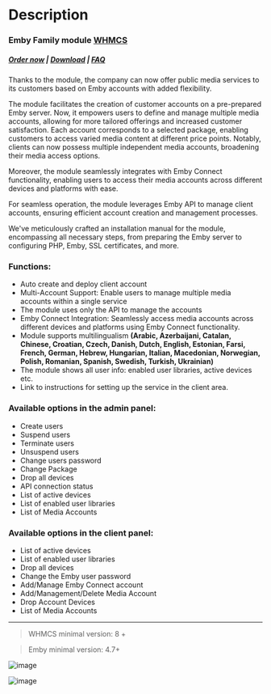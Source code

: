 # Description

### Emby Family module **[WHMCS](https://puqcloud.com/link.php?id=77)** 

#####  [Order now](https://puqcloud.com/whmcs-module-emby-family.php) | [Download](https://download.puqcloud.com/WHMCS/servers/PUQ_WHMCS-Emby-Family/) | [FAQ](https://faq.puqcloud.com/)

Thanks to the module, the company can now offer public media services to its customers based on Emby accounts with added flexibility.

The module facilitates the creation of customer accounts on a pre-prepared Emby server. Now, it empowers users to define and manage multiple media accounts, allowing for more tailored offerings and increased customer satisfaction. Each account corresponds to a selected package, enabling customers to access varied media content at different price points. Notably, clients can now possess multiple independent media accounts, broadening their media access options.

Moreover, the module seamlessly integrates with Emby Connect functionality, enabling users to access their media accounts across different devices and platforms with ease.

For seamless operation, the module leverages Emby API to manage client accounts, ensuring efficient account creation and management processes.

We've meticulously crafted an installation manual for the module, encompassing all necessary steps, from preparing the Emby server to configuring PHP, Emby, SSL certificates, and more.

### Functions:

- Auto create and deploy client account
- Multi-Account Support: Enable users to manage multiple media accounts within a single service
- The module uses only the API to manage the accounts
- Emby Connect Integration: Seamlessly access media accounts across different devices and platforms using Emby Connect functionality.
- Module supports multilingualism **(Arabic, Azerbaijani, Catalan, Chinese, Croatian, Czech, Danish, Dutch, English, Estonian, Farsi, French, German, Hebrew, Hungarian, Italian, Macedonian, Norwegian, Polish, Romanian, Spanish, Swedish, Turkish, Ukrainian)**
- The module shows all user info: enabled user libraries, active devices etc.
- Link to instructions for setting up the service in the client area.

### Available options in the admin panel:

- Create users
- Suspend users
- Terminate users
- Unsuspend users
- Change users password
- Change Package
- Drop all devices
- API connection status
- List of active devices
- List of enabled user libraries
- List of Media Accounts

### Available options in the client panel:

- List of active devices
- List of enabled user libraries
- Drop all devices
- Change the Emby user password
- Add/Manage Emby Connect account
- Add/Management/Delete Media Account
- Drop Account Devices
- List of Media Accounts

- - - - - -

>WHMCS minimal version: 8 +

>Emby minimal version: 4.7+

![image](https://github.com/user-attachments/assets/eeec754a-a2fd-419f-b3eb-4f6b5bd0ae77)

![image](https://github.com/PUQ-sp-z-o-o/WHMCS-Module-Emby-Family/assets/81689153/65e8bd0c-bad2-40d9-9068-aeb4ac1096c8)
